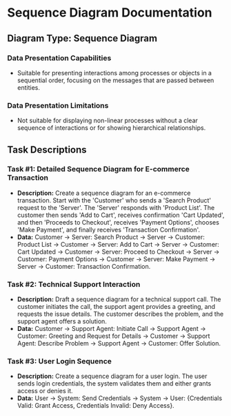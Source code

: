 
# Sequence Diagram Documentation

## Diagram Type: Sequence Diagram

### Data Presentation Capabilities
- Suitable for presenting interactions among processes or objects in a sequential order, focusing on the messages that are passed between entities.

### Data Presentation Limitations
- Not suitable for displaying non-linear processes without a clear sequence of interactions or for showing hierarchical relationships.

## Task Descriptions

### Task #1: Detailed Sequence Diagram for E-commerce Transaction
- **Description:** Create a sequence diagram for an e-commerce transaction. Start with the 'Customer' who sends a 'Search Product' request to the 'Server'. The 'Server' responds with 'Product List'. The customer then sends 'Add to Cart', receives confirmation 'Cart Updated', and then 'Proceeds to Checkout', receives 'Payment Options', chooses 'Make Payment', and finally receives 'Transaction Confirmation'.
- **Data:** Customer -> Server: Search Product -> Server -> Customer: Product List -> Customer -> Server: Add to Cart -> Server -> Customer: Cart Updated -> Customer -> Server: Proceed to Checkout -> Server -> Customer: Payment Options -> Customer -> Server: Make Payment -> Server -> Customer: Transaction Confirmation.

### Task #2: Technical Support Interaction
- **Description:** Draft a sequence diagram for a technical support call. The customer initiates the call, the support agent provides a greeting, and requests the issue details. The customer describes the problem, and the support agent offers a solution.
- **Data:** Customer -> Support Agent: Initiate Call -> Support Agent -> Customer: Greeting and Request for Details -> Customer -> Support Agent: Describe Problem -> Support Agent -> Customer: Offer Solution.

### Task #3: User Login Sequence
- **Description:** Create a sequence diagram for a user login. The user sends login credentials, the system validates them and either grants access or denies it.
- **Data:** User -> System: Send Credentials -> System -> User: {Credentials Valid: Grant Access, Credentials Invalid: Deny Access}.
